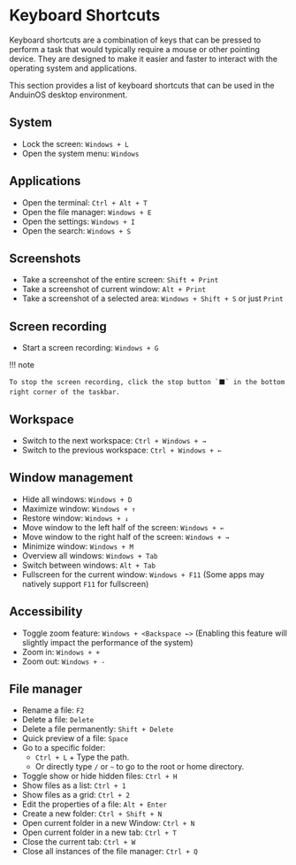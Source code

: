 # Keyboard Shortcuts

Keyboard shortcuts are a combination of keys that can be pressed to perform a task that would typically require a mouse or other pointing device. They are designed to make it easier and faster to interact with the operating system and applications.

This section provides a list of keyboard shortcuts that can be used in the AnduinOS desktop environment.

## System

* Lock the screen: `Windows + L`
* Open the system menu: `Windows`

## Applications

* Open the terminal: `Ctrl + Alt + T`
* Open the file manager: `Windows + E`
* Open the settings: `Windows + I`
* Open the search: `Windows + S`

## Screenshots

* Take a screenshot of the entire screen: `Shift + Print`
* Take a screenshot of current window: `Alt + Print`
* Take a screenshot of a selected area: `Windows + Shift + S` or just `Print`

## Screen recording

* Start a screen recording: `Windows + G`

!!! note

    To stop the screen recording, click the stop button `⬛` in the bottom right corner of the taskbar.

## Workspace

* Switch to the next workspace: `Ctrl + Windows + →`
* Switch to the previous workspace: `Ctrl + Windows + ←`

## Window management

* Hide all windows: `Windows + D`
* Maximize window: `Windows + ↑`
* Restore window: `Windows + ↓`
* Move window to the left half of the screen: `Windows + ←`
* Move window to the right half of the screen: `Windows + →`
* Minimize window: `Windows + M`
* Overview all windows: `Windows + Tab`
* Switch between windows: `Alt + Tab`
* Fullscreen for the current window: `Windows + F11` (Some apps may natively support `F11` for fullscreen)

## Accessibility

* Toggle zoom feature: `Windows + <Backspace ←>` (Enabling this feature will slightly impact the performance of the system)
* Zoom in: `Windows + +`
* Zoom out: `Windows + -`

## File manager

* Rename a file: `F2`
* Delete a file: `Delete`
* Delete a file permanently: `Shift + Delete`
* Quick preview of a file: `Space`
* Go to a specific folder:
  * `Ctrl + L` + Type the path.
  * Or directly type `/` or `~` to go to the root or home directory.
* Toggle show or hide hidden files: `Ctrl + H`
* Show files as a list: `Ctrl + 1`
* Show files as a grid: `Ctrl + 2`
* Edit the properties of a file: `Alt + Enter`
* Create a new folder: `Ctrl + Shift + N`
* Open current folder in a new Window: `Ctrl + N`
* Open current folder in a new tab: `Ctrl + T`
* Close the current tab: `Ctrl + W`
* Close all instances of the file manager: `Ctrl + Q`
